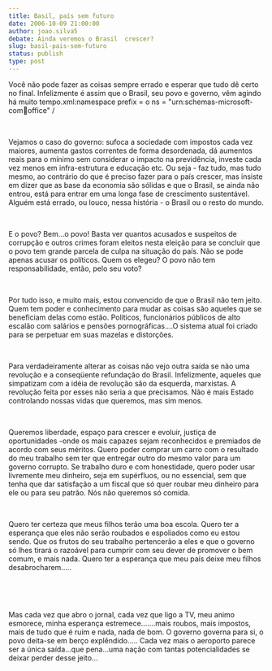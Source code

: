 ```yaml
---
title: Basil, país sem futuro
date: 2006-10-09 21:00:00
author: joao.silva5
debate: Ainda veremos o Brasil  crescer?
slug: basil-pais-sem-futuro
status: publish 
type: post
---
```


Você não pode fazer as coisas sempre errado e esperar que tudo dê certo no final. Infelizmente é assim que o Brasil, seu povo e governo, vêm agindo há muito tempo.xml:namespace prefix = o ns = "urn:schemas-microsoft-com:office:office" /


 


Vejamos o caso do governo: sufoca a sociedade com impostos cada vez maiores, aumenta gastos correntes de forma desordenada, dá aumentos reais para o mínimo sem considerar o impacto na previdência, investe cada vez menos em infra-estrutura e educação etc. Ou seja - faz tudo, mas tudo mesmo, ao contrário do que é preciso fazer para o país crescer, mas insiste em dizer que as base da economia são sólidas e que o Brasil, se ainda não entrou, está para entrar em uma longa fase de crescimento sustentável. Alguém está errado, ou louco, nessa história - o Brasil ou o resto do mundo.


 


E o povo? Bem...o povo! Basta ver quantos acusados e suspeitos de corrupção e outros crimes foram eleitos nesta eleição para se concluir que o povo tem grande parcela de culpa na situação do país. Não se pode apenas acusar os políticos. Quem os elegeu? O povo não tem responsabilidade, então, pelo seu voto?


 


Por tudo isso, e muito mais, estou convencido de que o Brasil não tem jeito. Quem tem poder e conhecimento para mudar as coisas são aqueles que se beneficiam delas como estão. Políticos, funcionários públicos de alto escalão com salários e pensões pornográficas....O sistema atual foi criado para se perpetuar em suas mazelas e distorções.


 


Para verdadeiramente alterar as coisas não vejo outra saída se não uma revolução e a conseqüente refundação do Brasil. Infelizmente, aqueles que simpatizam com a idéia de revolução são da esquerda, marxistas. A revolução feita por esses não seria a que precisamos. Não é mais Estado controlando nossas vidas que queremos, mas sim menos.


 


Queremos liberdade, espaço para crescer e evoluir, justiça de oportunidades -onde os mais capazes sejam reconhecidos e premiados de acordo com seus méritos. Quero poder comprar um carro com o resultado do meu trabalho sem ter que entregar outro do mesmo valor para um governo corrupto. Se trabalho duro e com honestidade, quero poder usar livremente meu dinheiro, seja em supérfluos, ou no essencial, sem que tenha que dar satisfação a um fiscal que só quer roubar meu dinheiro para ele ou para seu patrão. Nós não queremos só comida.


 


Quero ter certeza que meus filhos terão uma boa escola. Quero ter a esperança que eles não serão roubados e espoliados como eu estou sendo. Que os frutos do seu trabalho pertencerão a eles e que o governo só lhes tirará o razoável para cumprir com seu dever de promover o bem comum, e mais nada. Quero ter a esperança que meu país deixe meu filhos desabrocharem.....


 


 


Mas cada vez que abro o jornal, cada vez que ligo a TV, meu animo esmorece, minha esperança estremece.......mais roubos, mais impostos, mais de tudo que é ruim e nada, nada de bom. O governo governa para si, o povo deita-se em berço explêndido..... Cada vez mais o aeroporto parece ser a única saída...que pena...uma nação com tantas potencialidades se deixar perder desse jeito...


